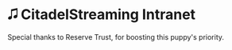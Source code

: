 # 🎜 CitadelStreaming Intranet

Special thanks to Reserve Trust, for boosting this puppy's priority.
